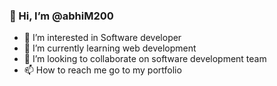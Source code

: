### 👋 Hi, I’m @abhiM200
- 👀 I’m interested in Software developer 
- 🌱 I’m currently learning web development 
- 💞️ I’m looking to collaborate on software development team
- 📫 How to reach me go to my portfolio 

<!---
abhiM200/abhiM200 is a ✨ special ✨ repository because its `README.md` (this file) appears on your GitHub profile.
You can click the Preview link to take a look at your changes.
--->
